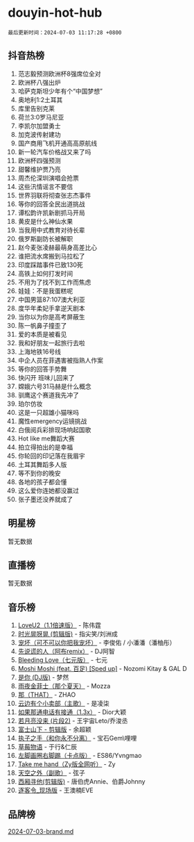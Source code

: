 # douyin-hot-hub

`最后更新时间：2024-07-03 11:17:28 +0800`

## 抖音热榜

1. 范志毅预测欧洲杯8强席位全对
1. 欧洲杯八强出炉
1. 哈萨克斯坦少年有个“中国梦想”
1. 奥地利1:2土耳其
1. 库里告别克莱
1. 荷兰3:0罗马尼亚
1. 李凯尔加盟勇士
1. 加克波传射建功
1. 国产商用飞机开通高高原航线
1. 新一轮汽车价格战又来了吗
1. 欧洲杯四强预测
1. 甜馨维护贾乃亮
1. 周杰伦深圳演唱会抢票
1. 这些汛情谣言不要信
1. 世界羽联将彻查张志杰事件
1. 等你的回答全民出道挑战
1. 谭松韵许凯新剧抓马开局
1. 黄皮是什么神仙水果
1. 当我用中式教育对待长辈
1. 俄罗斯副防长被解职
1. 赵今麦张凌赫最萌身高差比心
1. 谁把流水席搬到马拉松了
1. 印度踩踏事件已致130死
1. 高铁上如何打发时间
1. 不用为了找不到工作而焦虑
1. 娃娃：不是我蛋糕呢
1. 中国男篮87:107澳大利亚
1. 度华年柔妃手拿逆天剧本
1. 当你以为你是高考屏蔽生
1. 陈一帆鼻子撞歪了
1. 爱的本质是被看见
1. 我和好朋友一起旅行去啦
1. 上海地铁16号线
1. 中企人员在菲遇害被指熟人作案
1. 等你的回答手势舞
1. 快闪开 班味儿回来了
1. 嫦娥六号31马赫是什么概念
1. 驯鹰这个赛道我先冲了
1. 珀尔仿妆
1. 这是一只超雄小猫咪吗
1. 魔性emergency运镜挑战
1. 白俄阅兵彩排现场响起国歌
1. Hot like me舞蹈大赛
1. 拍立得拍出的是幸福
1. 你轮回的印记落在我眉宇
1. 土耳其舞蹈多人版
1. 等不到你的晚安
1. 各地的孩子都会懂
1. 这么爱你连她都没赢过
1. 张子墨还没养就成了

## 明星榜

暂无数据

## 直播榜

暂无数据

## 音乐榜

1. [LoveU2（1.1倍速版）](https://sf5-hl-cdn-tos.douyinstatic.com/obj/tos-cn-ve-2774/oQMeDffLaEmgMwgCOEMAFCI6INzoFPgWdD0rsa) - 陈伟霆
1. [时光晃呀晃 (剪辑版)](https://sf5-hl-cdn-tos.douyinstatic.com/obj/tos-cn-ve-2774/o8ACeQem3gwI1x3GIYGAfKG0LJebKFRJDwRwyW) - 指尖笑/刘洲成
1. [宠坏（可不可以你把我宠坏）](https://sf5-hl-cdn-tos.douyinstatic.com/obj/tos-cn-ve-2774/ocWI8ft2gd0rAfXKzvKGeMQM6fVLTLfA8UJzwl) - 李俊佑 / 小潘潘（潘柚彤）
1. [先说谎的人（阿布remix）](https://sf5-hl-cdn-tos.douyinstatic.com/obj/tos-cn-ve-2774/owQtOFmAzBgxBKDOYfeCTQTgE9cDORrOQqmCZy) - DJ阿智
1. [Bleeding Love（七元版）](https://sf3-cdn-tos.douyinstatic.com/obj/tos-cn-ve-2774/oEgC9eZFHQ1MfSRnrfkzFp8AayDWqAQMABBgUs) - 七元
1. [Moshi Moshi (feat. 百足) [Sped up]](https://sf5-hl-cdn-tos.douyinstatic.com/obj/tos-cn-ve-2774/ocCPFQcXJLeroaIdQLIGAoeeYM3OAUYGDguHXz) - Nozomi Kitay & GAL D
1. [是你 (DJ版)](https://sf5-hl-cdn-tos.douyinstatic.com/obj/tos-cn-ve-2774/1ec766e572b34c42853ce6315d426850) - 梦然
1. [雨夜金菲士（那个夏天）](https://sf5-hl-cdn-tos.douyinstatic.com/obj/tos-cn-ve-2774/osPmPLDWQBBE2Z6bftCgYwkFaF4pEYEneXaZQs) - Mozza
1. [那（THAT）](https://sf5-hl-cdn-tos.douyinstatic.com/obj/tos-cn-ve-2774/oIIWGeBZCnlGx9tl0gFlCfwlQbj7QWAD8HYAGg) - ZHAO
1. [云边有个小卖部（主歌）](https://sf5-hl-cdn-tos.douyinstatic.com/obj/tos-cn-ve-2774/okvgzOZylLA4WYUHkAhpy5DrCiqAmBjiMIkJp) - 是凌柒
1. [如果那通电话有接通（1.3x）](https://sf3-cdn-tos.douyinstatic.com/obj/tos-cn-ve-2774/ocJeJKhUhAJG8EYZiEFfGFAPkD3beMQ5mwDv1e) - Dior大颖
1. [若月亮没来 (片段2)](https://sf5-hl-cdn-tos.douyinstatic.com/obj/tos-cn-ve-2774/ocQavLLjkCOeDxGyYeIMGgNAIwJ0QXE1Ve3Fzv) - 王宇宙Leto/乔浚丞
1. [富士山下 - 剪辑版](https://sf5-hl-cdn-tos.douyinstatic.com/obj/tos-cn-ve-2774/o4QGmeUZhQXvtC5BDkogeQni8WbdCBUJEYI12v) - 余超颖
1. [执子之手（和你永不分离）](https://sf5-hl-cdn-tos.douyinstatic.com/obj/tos-cn-ve-2774/oU4mUWISThYfqtA61VOl8PAQGeK2LGGQfFCZfY) - 宝石Gem\哩哩
1. [草莓物语](https://sf5-hl-cdn-tos.douyinstatic.com/obj/tos-cn-ve-2774/okynhJ7jEAIIZBfsLgYMEI8QC3WbQNN66RKzhT) - 于行&仁辰
1. [左脚画圈右脚踢（卡点版）](https://sf3-cdn-tos.douyinstatic.com/obj/tos-cn-ve-2774/oAoAIr8BJv8B7W4CEBMsaSfDWrAiF4izwIDMJg) - ES86/Yvngmao
1. [Take me hand（Zy版全网听）](https://sf5-hl-cdn-tos.douyinstatic.com/obj/tos-cn-ve-2774/owyUoUuVpA1I7BiszAYMSqbGseWQw8P7Ea2BiR) - Zy
1. [天空之外（副歌）](https://sf3-cdn-tos.douyinstatic.com/obj/tos-cn-ve-2774/oAYn0BTp8jS8iSyZSHMUWAikyvAWI1c7aiJTr) - 弦子
1. [西厢寻他(剪辑版)](https://sf5-hl-cdn-tos.douyinstatic.com/obj/tos-cn-ve-2774/oUsAVfAQKlRNxEv5qxvIB8o5qmIWUcXbzJKJhw) - 唐伯虎Annie、伯爵Johnny
1. [逐客令_现场版](https://sf3-cdn-tos.douyinstatic.com/obj/tos-cn-ve-2774/okjvqFftEMAIgLPvI8f4MT5CZVyxmDQdBOwjBv) - 王澳楠EVE

## 品牌榜

[2024-07-03-brand.md](2024-07-03-brand.md)
